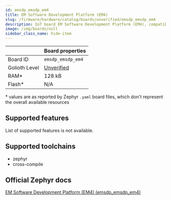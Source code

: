 ```yaml
---
id: emsdp_emsdp_em4
title: EM Software Development Platform (EM4)
slug: /firmware/hardware/catalog/boards/unverified/emsdp_emsdp_em4
description: IoT board EM Software Development Platform (EM4), compatible with Golioth at unverified level.
image: /img/boards/null
sidebar_class_name: hide-item
---
```


[//]: # (This is an auto-generated file, do not edit! Changes to it will be lost upon re-generation)



|                | Board properties     |
| -------------  | -------------------- |
| Board ID       | `emsdp_emsdp_em4` |
| Golioth Level  | [Unverified](/firmware/hardware#unverified-boards) |
| RAM*           | 128 kB |
| Flash*         | N/A |

\* values are as reported by Zephyr `.yaml` board files, which don't represent the overall available resources



## Supported features

List of supported features is not available.

## Supported toolchains

* zephyr
* cross-compile

## Official Zephyr docs

[EM Software Development Platform (EM4) (emsdp_emsdp_em4)](https://docs.zephyrproject.org/latest/boards/snps/emsdp/doc/index.html)

